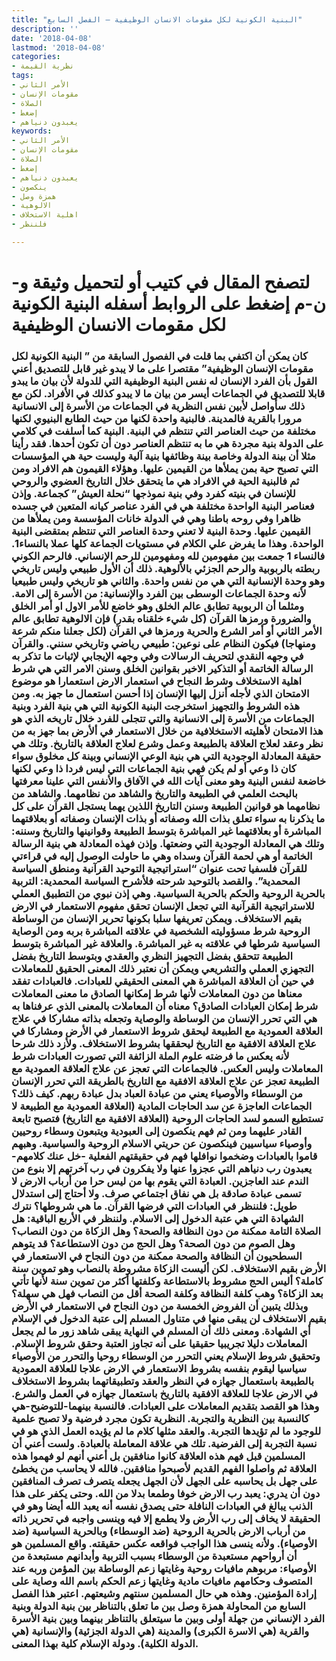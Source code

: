```yaml
---
title: "البنية الكونية لكل مقومات الانسان الوظيفية – الفصل السابع"
description: ''
date: '2018-04-08'
lastmod: '2018-04-08'
categories:
- نظرية القيمة
tags:
- الأمر الثاني
- مقومات الإنسان
- الصلاة
- إضغط
- يعبدون دنياهم
keywords:
- الأمر الثاني
- مقومات الإنسان
- الصلاة
- إضغط
- يعبدون دنياهم
- ينكصون
- همزة وصل
- الالوهية
- اهلية الاستخلاف
- فلننظر

---
```

# **لتصفح المقال في كتيب أو لتحميل وثيقة و-ن-م إضغط على الروابط أسفله** **البنية الكونية لكل مقومات الانسان الوظيفية**

### كان يمكن أن اكتفي بما قلت في الفصول السابقة من ” البنية الكونية لكل مقومات الإنسان الوظيفية” مقتصرا على ما لا يبدو غير قابل للتصديق أعني القول بأن الفرد الإنسان له نفس البنية الوظيفية التي للدولة لأن بيان ما يبدو قابلا للتصديق في الجماعات أيسر من بيان ما لا يبدو كذلك في الأفراد. لكن مع ذلك سأواصل لأبين نفس النظرية في الجماعات من الأسرة إلى الانسانية مرورا بالقرية فالمدينة. فالبنية واحدة لكنها من حيث الطابع البنيوي لكنها مختلفة من حيث العناصر التي تنتظم في البنية. البنية كما أسلفت في كلامي على الدولة بنية مجردة هي ما به تنتظم العناصر دون أن تكون أحدها. فقد رأينا مثلا أن بينة الدولة وخاصة بينة وظائفها بنية آلية وليست حية هي المؤسسات التي تصبح حية بمن يملأها من القيمين عليها. وهؤلاء القيمون هم الافراد ومن ثم فالبنية الحية في الافراد هي ما يتحقق خلال التاريخ العضوي والروحي للإنسان في بنيته كفرد وفي بنية نموذجها “نحلة العيش” كجماعة. وإذن فعناصر البنية الواحدة مختلفة هي في الفرد عناصر كيانه المتعين في جسده ظاهرا وفي روحه باطنا وهي في الدولة خانات المؤسسة ومن يملأها من القيمين عليها. وحدة البنية لا تعني وحدة العناصر التي تنتظم بمتقضى البنية الواحدة. وهذا ما يفرض علي الكلام في مستويات الجماعة كلها عملا بالنساء1. فالنساء 1 جمعت بين مفهومين لله ومفهومين للرحم الإنساني. فالرحم الكوني ربطته بالربوبية والرحم الجزئي بالألوهية. ذلك أن الأول طبيعي وليس تاريخي وهو وحدة الإنسانية التي هي من نفس واحدة. والثاني هو تاريخي وليس طبيعيا لأنه وحدة الجماعات الوسطى بين الفرد والإنسانية: من الأسرة إلى الامة. ومثلما أن الربوبية تطابق عالم الخلق وهو خاضع للأمر الاول او أمر الخلق والضرورة ورمزها القرآن (كل شيء خلقناه بقدر) فإن الالوهية تطابق عالم الأمر الثاني أو أمر الشرع والحرية ورمزها في القرآن (لكل جعلنا منكم شرعة ومنهاجا) فيكون النظام على نوعين: طبيعي رياضي وتاريخي سنني. والقرآن في وجهه النقدي لتحريف الرسالات وفي وجهه الإيجابي لإثبات ما تذكر به الرسالة الخاتمة أو التذكير الاخير بقوانين الخلق وسنن الامر التي هي شرط اهلية الاستخلاف وشرط النجاح في استعمار الارض استعمارا هو موضوع الامتحان الذي لأجله أنزل إليها الإنسان إذا أحسن استعمال ما جهز به. ومن هذه الشروط والتجهيز استخرجت البنية الكونية التي هي بنية الفرد وبنية الجماعات من الأسرة إلى الانسانية والتي تتجلى للفرد خلال تاريخه الذي هو هذا الامتحان لأهليته الاستخلافية من خلال الاستعمار في ألأرض بما جهز به من نظر وعقد لعلاج العلاقة بالطبيعة وعمل وشرع لعلاج العلاقة بالتاريخ. وتلك هي حقيقة المعادلة الوجودية التي هي بنية الوعي الإنساني وبينة كل مخلوق سواء كان ذا وعي أو لم يكن فهي بنية الجماعات التي ليس فردا ذا وعي لكنها خاضعة لنفس البنية وهو معنى آيات الله في الآفاق والأنفس التي علينا معرفتها بالبحث العلمي في الطبيعة والتاريخ والشاهد من نظامهما. والشاهد من نظامهما هو قوانين الطبيعة وسنن التاريخ اللذين يهما يستجل القرآن على كل ما يذكرنا به سواء تعلق بذات الله وصفاته أو بذات الإنسان وصفاته أو بعلاقتهما المباشرة أو بعلاقتهما غير المباشرة بتوسط الطبيعة وقوانينها والتاريخ وسننه: وتلك هي المعادلة الوجودية التي وضعتها. وإذن فهذه المعادلة هي بنية الرسالة الخاتمة أو هي لحمة القرآن وسداه وهي ما حاولت الوصول إليه في قراءتي للقرآن فلسفيا تحت عنوان “استراتيجية التوحيد القرآنية ومنطق السياسة المحمدية”. والقصد بالتوحيد شرحته فلأشرح السياسة المحمدية: التربية بالحرية الروحية والحكم بالحرية السياسية. وهي إذن نبوي من التطبيق العملي للاستراتيجية القرآنية التي تجعل الإنسان تحقق مفهوم الاستعمار في الارض بقيم الاستخلاف. ويمكن تعريفها سلبا بكونها تحرير الإنسان من الوساطة الروحية شرط مسؤوليته الشخصية في علاقته المباشرة بربه ومن الوصاية السياسية شرطها في علاقته به غير المباشرة. والعلاقة غير المباشرة بتوسط الطبيعة تتحقق بفضل التجهيز النظري والعقدي وبتوسط التاريخ بفضل التجهزي العملي والتشريعي ويمكن أن نعتبر ذلك المعنى الحقيق للمعاملات في حين أن العلاقة المباشرة هي المعنى الحقيقي للعبادات. فالعبادات تفقد معناها من دون المعاملات لأنها شرط إمكانها الصادق ما معنى المعاملات شرط إمكان العبادات الصادق؟ معناه أن المعاملات بالمعنى الذي عرفناها به هي التي تحرر الإنسان من الوساطة والوصاية وتجعله بذاته مشاركا في علاج العلاقة العمودية مع الطبيعة ليحقق شروط الاستعمار في الأرض ومشاركا في علاج العلاقة الافقية مع التاريخ ليحققها بشروط الاستخلاف. ولأزد ذلك شرحا لأنه يعكس ما فرضته علوم الملة الزائفة التي تصورت العبادات شرط المعاملات وليس العكس. فالجماعات التي تعجز عن علاج العلاقة العمودية مع الطبيعة تعجز عن علاج العلاقة الافقية مع التاريخ بالطريقة التي تحرر الإنسان من الوسطاء والأوصياء يعني من عبادة العباد بدل عبادة ربهم. كيف ذلك؟ الجماعات العاجزة عن سد الحاجات المادية (العلاقة العمودية مع الطبيعة لا تستطيع السمو لسد الحاجات الروحية (العلاقة الافقية مع التاريخ) فتصبح تابعة القادر عليهما ومن ثم فهم ينكصون إلى العبودية ويتبعون وسطاء روحيين وأوصياء سياسيين فينكصون عن حريتي الاسلام الروحية والسياسية. وهبهم قاموا بالعبادات وضخموا نوافلها فهم في حقيقتهم الفعلية -خل عنك كلامهم-يعبدون رب دنياهم التي عجزوا عنها ولا يفكرون في رب آخرتهم إلا بنوع من الندم عند العاجزين. العبادة التي يقوم بها من ليس حرا من أرباب الارض لا تسمى عبادة صادقة بل هي نفاق اجتماعي صرف. ولا أحتاج إلى استدلال طويل: فلننظر في العبادات التي فرضها القرآن. ما هي شروطها؟ نترك الشهادة التي هي عتبة الدخول إلى الاسلام. ولننظر في الأربع الباقية: هل الصلاة التامة ممكنة من دون النظافة والصحة؟ وهل الزكاة من دون النصاب؟ وهل الصوم من دون الصحة؟ وهل الحج من دون الاستطاعة؟ قد يتوهم السطحيون أن النظافة والصحة ممكنة من دون النجاح في الاستعمار في الأرض بقيم الاستخلاف. لكن أليست الزكاة مشروطة بالنصاب وهو تموين سنة كاملة؟ أليس الحج مشروط بالاستطاعة وكلفتها أكثر من تموين سنة لأنها تأتي بعد الزكاة؟ وهب كلفة النظافة وكلفة الصحة أقل من النصاب فهل هي سهلة؟ وبذلك يتبين أن الفروض الخمسة من دون النجاح في الاستعمار في الأرض بقيم الاستخلاف لن يبقى منها في متناول المسلم إلى عتبة الدخول في الإسلام أي الشهادة. ومعنى ذلك أن المسلم في النهاية يبقى شاهد زور ما لم يجعل المعاملات دليلا تجريبيا حقيقيا على أنه تجاوز العتبة وحقق شروط الإسلام. وتحقيق شروط الإسلام يعني التحرر من الوسطاء روحيا والتحرر من الأوصياء سياسيا ليقوم بنفسه بشروط الاستعمار في الارض علاجا للعلاقة العمودية بالطبيعة باستعمال جهازه في النظر والعقد وتطبيقاتهما بشروط الاستخلاف في الارض علاجا للعلاقة الافقية بالتاريخ باستعمال جهازه في العمل والشرع. وهذا هو القصد بتقديم المعاملات على العبادات. فالنسبة بينهما-للتوضيح-هي كالنسبة بين النظرية والتجربة. النظرية تكون مجرد فرضية ولا تصبح علمية للوجود ما لم تؤيدها التجربة. والعقد مثلها كلام ما لم يؤيده العمل الذي هو في نسبة التجربة إلى الفرضية. تلك هي علاقة المعاملة بالعبادة. ولست أعني أن المسلمين قبل فهم هذه العلاقة كانوا منافقين بل أعني أنهم لو فهموا هذه العلاقة ثم واصلوا الفهم القديم لأصبحوا منافقين. فالله لا يحاسب من يخطئ على جهل بل يحاسبه على الجهل لأن الجهل يجعله يتصرف تصرف المنافقين دون أن يدري: يعبد رب الارض خوفا وطمعا بدلا من الله. وحتى يكفر على هذا الذنب يبالغ في العبادات النافلة حتى يصدق نفسه أنه يعبد الله أيضا وهو في الحقيقة لا يخاف إلى رب الأرض ولا يطمع إلا فيه وينسى واجبه في تحرير ذاته من أرباب الارض بالحرية الروحية (ضد الوسطاء) وبالحرية السياسية (ضد الأوصياء). ولأنه ينسى هذا الواجب فواقعه عكس حقيقته. واقع المسلمين هو أن أرواحهم مستعبدة من الوسطاء بسبب التربية وأبدانهم مستبعدة من الأوصياء: مربوهم مافيات روحية وغايتها زعم الوساطة بين المؤمن وربه عند المتصوف وحكامهم مافيات مادية وغايتها زعم الحكم باسم الله وصاية على إرادة المؤمنين. وهذه هي حال المسلمين سنتهم وشيعتهم. اعتبر هذا الفصل السابع من المحاولة همزة وصل بين ما تعلق بالتناظر بين بنية الدولة وبنية الفرد الإنساني من جهلة أولى وبين ما سيتعلق بالتناظر بينهما وبين بنية الأسرة والقرية (هي الاسرة الكبرى) والمدينة (هي الدولة الجزئية) والإنسانية (هي الدولة الكلية). ودولة الإسلام كلية بهذا المعنى.

###